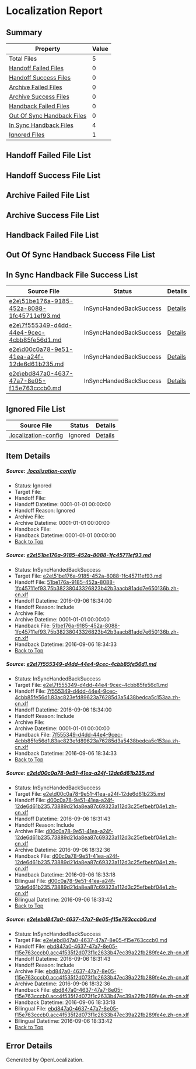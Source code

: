 # <a name='report-top'></a> Localization Report

## Summary
 Property | Value 
 -------- | ----- 
 Total Files | 5
[ Handoff Failed Files ](#handoff-failed-list)| 0
[ Handoff Success Files ](#handoff-success-list)| 0
[ Archive Failed Files ](#archive-failed-list)| 0
[ Archive Success Files ](#archive-success-list)| 0
[ Handback Failed Files ](#handback-failed-list)| 0
[ Out Of Sync Handback Files ](#outofsync-handback-success-list)| 0
[ In Sync Handback Files ](#insync-handback-success-list)| 4
[ Ignored Files ](#ignored-list)| 1

## <a name='handoff-failed-list'></a> Handoff Failed File List

## <a name='handoff-success-list'></a> Handoff Success File List

## <a name='archive-failed-list'></a> Archive Failed File List

## <a name='archive-success-list'></a> Archive Success File List

## <a name='handback-failed-list'></a> Handback Failed File List

## <a name='outofsync-handback-success-list'></a> Out Of Sync Handback Success File List

## <a name='insync-handback-success-list'></a> In Sync Handback File Success List
 Source File | Status | Details 
 ----------- | ------ | ------- 
 [e2e\51be176a-9185-452a-8088-1fc45711ef93.md](https://github.com/OpenLocalizationTestOrg/ol-test0/blob/5fcec8732c5364d809717348dadfea040fe0ec19/e2e/51be176a-9185-452a-8088-1fc45711ef93.md) | InSyncHandedBackSuccess | [Details](#e7a043793113409f5111d92f21db101b0ff702811)
 [e2e\7f555349-d4dd-44e4-9cec-4cbb85fe56d1.md](https://github.com/OpenLocalizationTestOrg/ol-test0/blob/5fcec8732c5364d809717348dadfea040fe0ec19/e2e/7f555349-d4dd-44e4-9cec-4cbb85fe56d1.md) | InSyncHandedBackSuccess | [Details](#47e67f8d1c88d04e5a9e198a79d42619bf57dcb72)
 [e2e\d00c0a78-9e51-41ea-a24f-12de6d61b235.md](https://github.com/OpenLocalizationTestOrg/ol-test0/blob/249c013ecae25de5fd98ed78cc5b4f5c8c9a6f09/e2e/d00c0a78-9e51-41ea-a24f-12de6d61b235.md) | InSyncHandedBackSuccess | [Details](#a779e31f376666bc4603f93933094ad4cac1d6613)
 [e2e\ebd847a0-4637-47a7-8e05-f15e763cccb0.md](https://github.com/OpenLocalizationTestOrg/ol-test0/blob/249c013ecae25de5fd98ed78cc5b4f5c8c9a6f09/e2e/ebd847a0-4637-47a7-8e05-f15e763cccb0.md) | InSyncHandedBackSuccess | [Details](#c41d8c15e893421fc6ad45ff63f81365b0941f794)

## <a name='ignored-list'></a> Ignored File List
 Source File | Status | Details 
 ----------- | ------ | ------- 
 [.localization-config](https://github.com/OpenLocalizationTestOrg/ol-test0/blob/5fcec8732c5364d809717348dadfea040fe0ec19/.localization-config) | Ignored | [Details](#3d4f252ac210baf56311d7e97dcc2db10974dbd20)

## Item Details
##### <a name='3d4f252ac210baf56311d7e97dcc2db10974dbd20'></a> Source: [.localization-config](https://github.com/OpenLocalizationTestOrg/ol-test0/blob/5fcec8732c5364d809717348dadfea040fe0ec19/.localization-config)
* Status: Ignored
* Target File: 
* Handoff File: 
* Handoff Datetime: 0001-01-01 00:00:00
* Handoff Reason: Ignored
* Archive File: 
* Archive Datetime: 0001-01-01 00:00:00
* Handback File: 
* Handback Datetime: 0001-01-01 00:00:00
* [Back to Top](#report-top)

##### <a name='e7a043793113409f5111d92f21db101b0ff702811'></a> Source: [e2e\51be176a-9185-452a-8088-1fc45711ef93.md](https://github.com/OpenLocalizationTestOrg/ol-test0/blob/5fcec8732c5364d809717348dadfea040fe0ec19/e2e/51be176a-9185-452a-8088-1fc45711ef93.md)
* Status: InSyncHandedBackSuccess
* Target File: [e2e\51be176a-9185-452a-8088-1fc45711ef93.md](https://github.com/OpenLocalizationTestOrg/ol-test0-zhcn/blob/a9aa54aa3c016cf25c4dd2dbeaadbee37a156e43/e2e/51be176a-9185-452a-8088-1fc45711ef93.md)
* Handoff File: [51be176a-9185-452a-8088-1fc45711ef93.75b38238043326823b42b3aacb81add7e650136b.zh-cn.xlf](https://github.com/OpenLocalizationTestOrg/ol-test0-handoff/blob/9d0d5a60bd99881dcd1f196c438d1c8e4049b84e/ol-handoff/OpenLocalizationTestOrg/ol-test0-zhcn/ci/ht/51be176a-9185-452a-8088-1fc45711ef93.75b38238043326823b42b3aacb81add7e650136b.zh-cn.xlf)
* Handoff Datetime: 2016-09-06 18:34:00
* Handoff Reason: Include
* Archive File: 
* Archive Datetime: 0001-01-01 00:00:00
* Handback File: [51be176a-9185-452a-8088-1fc45711ef93.75b38238043326823b42b3aacb81add7e650136b.zh-cn.xlf](https://github.com/OpenLocalizationTestOrg/ol-test0-handback/blob/17af1c042746534dcaa593514f8af5c15ef86b22/ol-handback/OpenLocalizationTestOrg/ol-test0-zhcn/ci/ht/51be176a-9185-452a-8088-1fc45711ef93.75b38238043326823b42b3aacb81add7e650136b.zh-cn.xlf)
* Handback Datetime: 2016-09-06 18:34:33
* [Back to Top](#report-top)

##### <a name='47e67f8d1c88d04e5a9e198a79d42619bf57dcb72'></a> Source: [e2e\7f555349-d4dd-44e4-9cec-4cbb85fe56d1.md](https://github.com/OpenLocalizationTestOrg/ol-test0/blob/5fcec8732c5364d809717348dadfea040fe0ec19/e2e/7f555349-d4dd-44e4-9cec-4cbb85fe56d1.md)
* Status: InSyncHandedBackSuccess
* Target File: [e2e\7f555349-d4dd-44e4-9cec-4cbb85fe56d1.md](https://github.com/OpenLocalizationTestOrg/ol-test0-zhcn/blob/a9aa54aa3c016cf25c4dd2dbeaadbee37a156e43/e2e/7f555349-d4dd-44e4-9cec-4cbb85fe56d1.md)
* Handoff File: [7f555349-d4dd-44e4-9cec-4cbb85fe56d1.83ac823efd89623a76285d3a5438bedca5c153aa.zh-cn.xlf](https://github.com/OpenLocalizationTestOrg/ol-test0-handoff/blob/9d0d5a60bd99881dcd1f196c438d1c8e4049b84e/ol-handoff/OpenLocalizationTestOrg/ol-test0-zhcn/ci/ht/7f555349-d4dd-44e4-9cec-4cbb85fe56d1.83ac823efd89623a76285d3a5438bedca5c153aa.zh-cn.xlf)
* Handoff Datetime: 2016-09-06 18:34:00
* Handoff Reason: Include
* Archive File: 
* Archive Datetime: 0001-01-01 00:00:00
* Handback File: [7f555349-d4dd-44e4-9cec-4cbb85fe56d1.83ac823efd89623a76285d3a5438bedca5c153aa.zh-cn.xlf](https://github.com/OpenLocalizationTestOrg/ol-test0-handback/blob/17af1c042746534dcaa593514f8af5c15ef86b22/ol-handback/OpenLocalizationTestOrg/ol-test0-zhcn/ci/ht/7f555349-d4dd-44e4-9cec-4cbb85fe56d1.83ac823efd89623a76285d3a5438bedca5c153aa.zh-cn.xlf)
* Handback Datetime: 2016-09-06 18:34:33
* [Back to Top](#report-top)

##### <a name='a779e31f376666bc4603f93933094ad4cac1d6613'></a> Source: [e2e\d00c0a78-9e51-41ea-a24f-12de6d61b235.md](https://github.com/OpenLocalizationTestOrg/ol-test0/blob/249c013ecae25de5fd98ed78cc5b4f5c8c9a6f09/e2e/d00c0a78-9e51-41ea-a24f-12de6d61b235.md)
* Status: InSyncHandedBackSuccess
* Target File: [e2e\d00c0a78-9e51-41ea-a24f-12de6d61b235.md](https://github.com/OpenLocalizationTestOrg/ol-test0-zhcn/blob/e633f968bf3936d291951e9d6733ab4515c0f25d/e2e/d00c0a78-9e51-41ea-a24f-12de6d61b235.md)
* Handoff File: [d00c0a78-9e51-41ea-a24f-12de6d61b235.73889d21da8ea87c69323a112d3c25efbebf04e1.zh-cn.xlf](https://github.com/OpenLocalizationTestOrg/ol-test0-handoff/blob/9751d9b13b625298411e8d5291540400dfcf2d2c/ol-handoff/OpenLocalizationTestOrg/ol-test0-zhcn/ci/ht/d00c0a78-9e51-41ea-a24f-12de6d61b235.73889d21da8ea87c69323a112d3c25efbebf04e1.zh-cn.xlf)
* Handoff Datetime: 2016-09-06 18:31:43
* Handoff Reason: Include
* Archive File: [d00c0a78-9e51-41ea-a24f-12de6d61b235.73889d21da8ea87c69323a112d3c25efbebf04e1.zh-cn.xlf](https://github.com/OpenLocalizationTestOrg/ol-test0-handoff/blob/c771874bb485c04e5ff76950fac2de2166f163ad/ol-archive/OpenLocalizationTestOrg/ol-test0-zhcn/ci/ht/d00c0a78-9e51-41ea-a24f-12de6d61b235.73889d21da8ea87c69323a112d3c25efbebf04e1.zh-cn.xlf)
* Archive Datetime: 2016-09-06 18:32:36
* Handback File: [d00c0a78-9e51-41ea-a24f-12de6d61b235.73889d21da8ea87c69323a112d3c25efbebf04e1.zh-cn.xlf](https://github.com/OpenLocalizationTestOrg/ol-test0-handback/blob/d38ee68d447ca2b8cf3c079b12332b909b9bc0e7/ol-handback/OpenLocalizationTestOrg/ol-test0-zhcn/ci/ht/d00c0a78-9e51-41ea-a24f-12de6d61b235.73889d21da8ea87c69323a112d3c25efbebf04e1.zh-cn.xlf)
* Handback Datetime: 2016-09-06 18:33:18
* Bilingual File: [d00c0a78-9e51-41ea-a24f-12de6d61b235.73889d21da8ea87c69323a112d3c25efbebf04e1.zh-cn.xlf](https://github.com/OpenLocalizationTestOrg/ol-test0-handback/blob/d38ee68d447ca2b8cf3c079b12332b909b9bc0e7/ol-handback/OpenLocalizationTestOrg/ol-test0-zhcn/ci/ht/d00c0a78-9e51-41ea-a24f-12de6d61b235.73889d21da8ea87c69323a112d3c25efbebf04e1.zh-cn.xlf)
* Bilingual Datetime: 2016-09-06 18:33:42
* [Back to Top](#report-top)

##### <a name='c41d8c15e893421fc6ad45ff63f81365b0941f794'></a> Source: [e2e\ebd847a0-4637-47a7-8e05-f15e763cccb0.md](https://github.com/OpenLocalizationTestOrg/ol-test0/blob/249c013ecae25de5fd98ed78cc5b4f5c8c9a6f09/e2e/ebd847a0-4637-47a7-8e05-f15e763cccb0.md)
* Status: InSyncHandedBackSuccess
* Target File: [e2e\ebd847a0-4637-47a7-8e05-f15e763cccb0.md](https://github.com/OpenLocalizationTestOrg/ol-test0-zhcn/blob/e633f968bf3936d291951e9d6733ab4515c0f25d/e2e/ebd847a0-4637-47a7-8e05-f15e763cccb0.md)
* Handoff File: [ebd847a0-4637-47a7-8e05-f15e763cccb0.acc4f535f2d073f1c2633b47ec39a22fb289fe4e.zh-cn.xlf](https://github.com/OpenLocalizationTestOrg/ol-test0-handoff/blob/9751d9b13b625298411e8d5291540400dfcf2d2c/ol-handoff/OpenLocalizationTestOrg/ol-test0-zhcn/ci/ht/ebd847a0-4637-47a7-8e05-f15e763cccb0.acc4f535f2d073f1c2633b47ec39a22fb289fe4e.zh-cn.xlf)
* Handoff Datetime: 2016-09-06 18:31:43
* Handoff Reason: Include
* Archive File: [ebd847a0-4637-47a7-8e05-f15e763cccb0.acc4f535f2d073f1c2633b47ec39a22fb289fe4e.zh-cn.xlf](https://github.com/OpenLocalizationTestOrg/ol-test0-handoff/blob/c771874bb485c04e5ff76950fac2de2166f163ad/ol-archive/OpenLocalizationTestOrg/ol-test0-zhcn/ci/ht/ebd847a0-4637-47a7-8e05-f15e763cccb0.acc4f535f2d073f1c2633b47ec39a22fb289fe4e.zh-cn.xlf)
* Archive Datetime: 2016-09-06 18:32:36
* Handback File: [ebd847a0-4637-47a7-8e05-f15e763cccb0.acc4f535f2d073f1c2633b47ec39a22fb289fe4e.zh-cn.xlf](https://github.com/OpenLocalizationTestOrg/ol-test0-handback/blob/d38ee68d447ca2b8cf3c079b12332b909b9bc0e7/ol-handback/OpenLocalizationTestOrg/ol-test0-zhcn/ci/ht/ebd847a0-4637-47a7-8e05-f15e763cccb0.acc4f535f2d073f1c2633b47ec39a22fb289fe4e.zh-cn.xlf)
* Handback Datetime: 2016-09-06 18:33:18
* Bilingual File: [ebd847a0-4637-47a7-8e05-f15e763cccb0.acc4f535f2d073f1c2633b47ec39a22fb289fe4e.zh-cn.xlf](https://github.com/OpenLocalizationTestOrg/ol-test0-handback/blob/d38ee68d447ca2b8cf3c079b12332b909b9bc0e7/ol-handback/OpenLocalizationTestOrg/ol-test0-zhcn/ci/ht/ebd847a0-4637-47a7-8e05-f15e763cccb0.acc4f535f2d073f1c2633b47ec39a22fb289fe4e.zh-cn.xlf)
* Bilingual Datetime: 2016-09-06 18:33:42
* [Back to Top](#report-top)


## Error Details

Generated by OpenLocalization.
